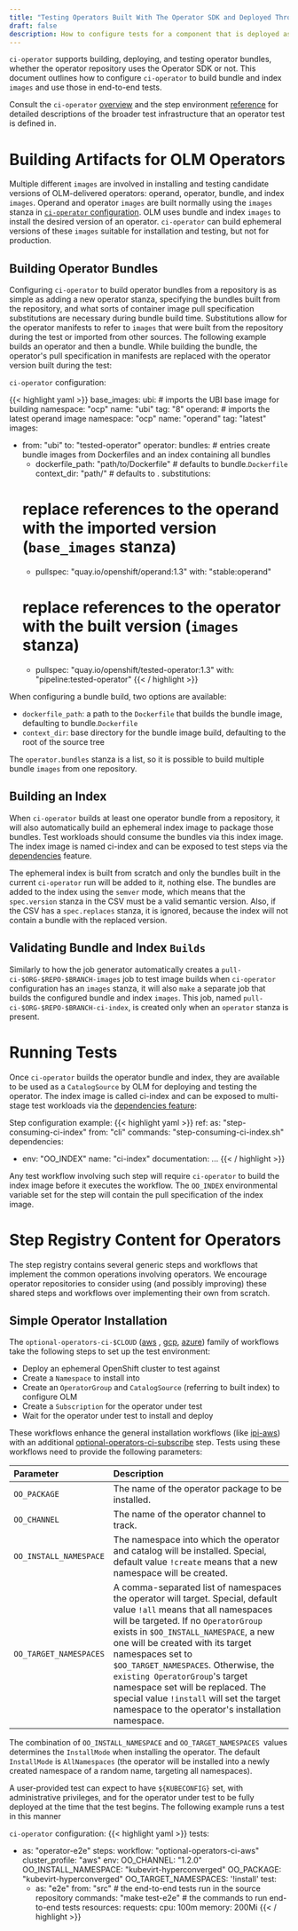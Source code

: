 ```yaml
---
title: "Testing Operators Built With The Operator SDK and Deployed Through OLM"
draft: false
description: How to configure tests for a component that is deployed as an operator through OLM.
---
```


`ci-operator` supports building, deploying, and testing operator bundles, whether the operator repository uses the
Operator SDK or not. This document outlines how to configure `ci-operator` to build bundle and index `images` and use those
in end-to-end tests.

Consult the `ci-operator` [overview](/docs/architecture/ci-operator/) and the step environment
[reference](/docs/architecture/step-registry/) for detailed descriptions of the broader test infrastructure that an
operator test is defined in.

# Building Artifacts for OLM Operators

Multiple different `images` are involved in installing and testing candidate versions of OLM-delivered operators: operand,
operator, bundle, and index `images`. Operand and operator `images` are built normally using the `images` stanza in
[`ci-operator` configuration](/docs/architecture/ci-operator/#building-container-images). OLM uses bundle and index `images`
to install the desired version of an operator. `ci-operator` can build ephemeral versions of these `images` suitable for
installation and testing, but not for production.

## Building Operator Bundles

Configuring `ci-operator` to build operator bundles from a repository is as simple as adding a new operator stanza,
specifying the bundles built from the repository, and what sorts of container image pull specification substitutions are
necessary during bundle build time. Substitutions allow for the operator manifests to refer to `images` that were built
from the repository during the test or imported from other sources. The following example builds an operator and then a
bundle. While building the bundle, the operator's pull specification in manifests are replaced with the operator version
built during the test:

`ci-operator` configuration:

{{< highlight yaml >}}
base_images:
  ubi:               # imports the UBI base image for building
    namespace: "ocp"
    name: "ubi"
    tag: "8"
  operand:           # imports the latest operand image
    namespace: "ocp"
    name: "operand"
    tag: "latest"
images:
- from: "ubi"
  to: "tested-operator"
operator:
  bundles: # entries create bundle images from Dockerfiles and an index containing all bundles
  - dockerfile_path: "path/to/Dockerfile" # defaults to bundle.`Dockerfile`
    context_dir: "path/"                  # defaults to .
  substitutions:
  # replace references to the operand with the imported version (`base_images` stanza)
  - pullspec: "quay.io/openshift/operand:1.3"
    with: "stable:operand"
  # replace references to the operator with the built version (`images` stanza)
  - pullspec: "quay.io/openshift/tested-operator:1.3"
    with: "pipeline:tested-operator"
{{< / highlight >}}

When configuring a bundle build, two options are available:

* `dockerfile_path`: a path to the `Dockerfile` that builds the bundle image, defaulting to bundle.`Dockerfile`
* `context_dir`: base directory for the bundle image build, defaulting to the root of the source tree

The `operator.bundles` stanza is a list, so it is possible to build multiple bundle `images` from one repository.

## Building an Index

When `ci-operator` builds at least one operator bundle from a repository, it will also automatically build an ephemeral
index image to package those bundles. Test workloads should consume the bundles via this index image. The index image is
named ci-index and can be exposed to test steps via the
[dependencies](/docs/architecture/ci-operator/#referring-to-images-in-tests) feature.

The ephemeral index is built from scratch and only the bundles built in the current `ci-operator` run will be added to it,
nothing else. The bundles are added to the index using the `semver` mode, which means that the `spec.version` stanza in the
CSV must be a valid semantic version. Also, if the CSV has a `spec.replaces` stanza, it is ignored, because the index will
not contain a bundle with the replaced version.

## Validating Bundle and Index `Builds`

Similarly to how the job generator automatically creates a `pull-ci-$ORG-$REPO-$BRANCH-images` job to test image builds
when `ci-operator` configuration has an `images` stanza, it will also `make` a separate job that builds the configured bundle
and index `images`. This job, named `pull-ci-$ORG-$REPO-$BRANCH-ci-index`, is created only when an `operator` stanza is
present.

# Running Tests

Once `ci-operator` builds the operator bundle and index, they are available to be used as a `CatalogSource` by OLM for
deploying and testing the operator. The index image is called ci-index and can be exposed to multi-stage test workloads
via the [dependencies feature](/docs/architecture/ci-operator/#referring-to-images-in-tests):

Step configuration example:
{{< highlight yaml >}}
ref:
  as: "step-consuming-ci-index"
  from: "cli"
  commands: "step-consuming-ci-index.sh"
  dependencies:
  - env: "OO_INDEX"
    name: "ci-index"
  documentation: ...
{{< / highlight >}}

Any test workflow involving such step will require `ci-operator` to build the index image before it executes the workflow.
The `OO_INDEX` environmental variable set for the step will contain the pull specification of the index image.

# Step Registry Content for Operators

The step registry contains several generic steps and workflows that implement the common operations involving operators.
We encourage operator repositories to consider using (and possibly improving) these shared steps and workflows over
implementing their own from scratch.

## Simple Operator Installation

The `optional-operators-ci-$CLOUD` ([aws](https://steps.ci.openshift.org/workflow/optional-operators-ci-aws) ,
[gcp](https://steps.ci.openshift.org/workflow/optional-operators-ci-gcp),
[azure](https://steps.ci.openshift.org/workflow/optional-operators-ci-azure)) family of workflows take the following
steps to set up the test environment:

* Deploy an ephemeral OpenShift cluster to test against
* Create a `Namespace` to install into
* Create an `OperatorGroup` and `CatalogSource` (referring to built index) to configure OLM
* Create a `Subscription` for the operator under test
* Wait for the operator under test to install and deploy

These workflows enhance the general installation workflows (like
[ipi-aws](https://steps.ci.openshift.org/workflow/ipi-aws)) with an additional
[optional-operators-ci-subscribe](https://steps.ci.openshift.org/reference/optional-operators-ci-subscribe) step. Tests
using these workflows need to provide the following parameters:

|Parameter|Description|
|:---|:---|
|`OO_PACKAGE`|The name of the operator package to be installed.|
|`OO_CHANNEL`|The name of the operator channel to track.|
|`OO_INSTALL_NAMESPACE`|The namespace into which the operator and catalog will be installed. Special, default value `!create` means that a new namespace will be created.|
|`OO_TARGET_NAMESPACES`|A comma-separated list of namespaces the operator will target. Special, default value `!all` means that all namespaces will be targeted. If no `OperatorGroup` exists in `$OO_INSTALL_NAMESPACE`, a new one will be created with its target namespaces set to `$OO_TARGET_NAMESPACES`. Otherwise, the `existing OperatorGroup`'s target namespace set will be replaced. The special value `!install` will set the target namespace to the operator's installation namespace.|


The combination of `OO_INSTALL_NAMESPACE` and `OO_TARGET_NAMESPACES `values determines the `InstallMode` when installing the
operator. The default `InstallMode` is `AllNamespaces` (the operator will be installed into a newly created namespace of a
random name, targeting all namespaces).

A user-provided test can expect to have `${KUBECONFIG}` set, with administrative privileges, and for the operator under
test to be fully deployed at the time that the test begins. The following example runs a test in this manner

`ci-operator` configuration:
{{< highlight yaml >}}
tests:
- as: "operator-e2e"
  steps:
    workflow: "optional-operators-ci-aws"
    cluster_profile: "aws"
    env:
      OO_CHANNEL: "1.2.0"
      OO_INSTALL_NAMESPACE: "kubevirt-hyperconverged"
      OO_PACKAGE: "kubevirt-hyperconverged"
      OO_TARGET_NAMESPACES: '!install'
    test:
    - as: "e2e"
      from: "src"               # the end-to-end tests run in the source repository
      commands: "make test-e2e" # the commands to run end-to-end tests
      resources:
        requests:
          cpu: 100m
          memory: 200Mi
{{< / highlight >}}
